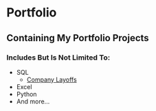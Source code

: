 # Portfolio
 ## Containing My Portfolio Projects
 ### Includes But Is Not Limited To:
 - SQL
    - [Company Layoffs](https://github.com/ChangHwah/Portfolio/tree/main/Data%20Cleaning)
 - Excel
 - Python
 - And more...

